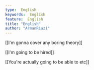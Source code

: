 ```yaml
---
type:  English
keywords:  English
feature:  English
title: "English"
author: "ArmanRiazi"
---
```



[[I'm gonna cover any boring theory]]

[[I'm going to be hired]]
 
[[You're actually going to be able to etc]]